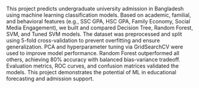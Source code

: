 This project predicts undergraduate university admission in Bangladesh using machine learning classification models. Based on academic, familial, and behavioral features (e.g., SSC GPA, HSC GPA, Family Economy, Social Media Engagement), we built and compared Decision Tree, Random Forest, SVM, and Tuned SVM models. The dataset was preprocessed and split using 5-fold cross-validation to prevent overfitting and ensure generalization. PCA and hyperparameter tuning via GridSearchCV were used to improve model performance. Random Forest outperformed all others, achieving 80% accuracy with balanced bias-variance tradeoff. Evaluation metrics, ROC curves, and confusion matrices validated the models. This project demonstrates the potential of ML in educational forecasting and admission support.
